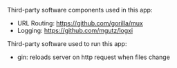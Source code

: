 Third-party software components used in this app:

* URL Routing: https://github.com/gorilla/mux
* Logging: https://github.com/mgutz/logxi

Third-party software used to run this app:

* gin: reloads server on http request when files change